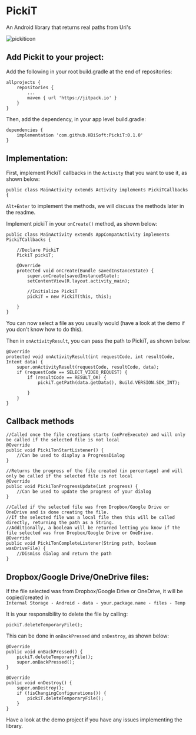 # PickiT
An Android library that returns real paths from Uri's

![pickiticon](https://user-images.githubusercontent.com/35602540/63160498-37d88780-c01e-11e9-95f7-d6fac239f53b.png)



Add Pickit to your project:
---

Add the following in your root build.gradle at the end of repositories:

    allprojects {
        repositories {
            ...
            maven { url 'https://jitpack.io' }
        }
    }
    
Then, add the dependency, in your app level build.gradle:

    dependencies {
        implementation 'com.github.HBiSoft:PickiT:0.1.0'
    }
    
Implementation:
---
    
First, implement PickiT callbacks in the `Activity` that you want to use it, as shown below:

    public class MainActivity extends Activity implements PickiTCallbacks {
    
`Alt+Enter` to implement the methods, we will discuss the methods later in the readme.

Implement pickiT in your `onCreate()` method, as shown below:

    public class MainActivity extends AppCompatActivity implements PickiTCallbacks {
    
        //Declare PickiT
        PickiT pickiT;

        @Override
        protected void onCreate(Bundle savedInstanceState) {
            super.onCreate(savedInstanceState);
            setContentView(R.layout.activity_main);

            //Initialize PickiT
            pickiT = new PickiT(this, this);

        }
    }
    
You can now select a file as you usually would (have a look at the demo if you don't know how to do this).

Then in `onActivityResult`, you can pass the path to PickiT, as shown below:

    @Override
    protected void onActivityResult(int requestCode, int resultCode, Intent data) {
        super.onActivityResult(requestCode, resultCode, data);
        if (requestCode == SELECT_VIDEO_REQUEST) {
            if (resultCode == RESULT_OK) {
                pickiT.getPath(data.getData(), Build.VERSION.SDK_INT);

            }
        }
    }
    
Callback methods
---

    //Called once the file creations starts (onPreExecute) and will only be called if the selected file is not local
    @Override
    public void PickiTonStartListener() {
        //Can be used to display a ProgressDialog
    }
    
    //Returns the progress of the file created (in percentage) and will only be called if the selected file is not local
    @Override
    public void PickiTonProgressUpdate(int progress) {
        //Can be used to update the progress of your dialog
    }

    //Called if the selected file was from Dropbox/Google Drive or OneDrive and is done creating the file.
    //If the selected file was a local file then this will be called directly, returning the path as a String.
    //Additionally, a boolean will be returned letting you know if the file selected was from Dropbox/Google Drive or OneDrive.
    @Override
    public void PickiTonCompleteListener(String path, boolean wasDriveFile) {
        //Dismiss dialog and return the path
    }
    
Dropbox/Google Drive/OneDrive files:
---
    
If the file selected was from Dropbox/Google Drive or OneDrive, it will be copied/created in</br> 
`Internal Storage - Android - data - your.package.name - files - Temp`

It is your responsibility to delete the file by calling:

    pickiT.deleteTemporaryFile();
    
This can be done in `onBackPressed` and `onDestroy`, as shown below:

    @Override
    public void onBackPressed() {
        pickiT.deleteTemporaryFile();
        super.onBackPressed();
    }
    
    @Override
    public void onDestroy() {
        super.onDestroy();
        if (!isChangingConfigurations()) {
            pickiT.deleteTemporaryFile();
        }
    }
    
 
 Have a look at the demo project if you have any issues implementing the library.
